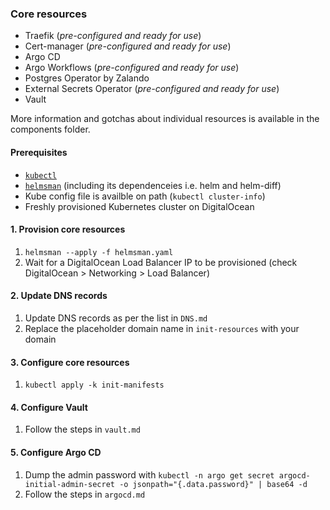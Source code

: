 ### Core resources

- Traefik (_pre-configured and ready for use_)
- Cert-manager (_pre-configured and ready for use_)
- Argo CD
- Argo Workflows (_pre-configured and ready for use_)
- Postgres Operator by Zalando
- External Secrets Operator (_pre-configured and ready for use_)
- Vault

More information and gotchas about individual resources is available in the components folder.

#### Prerequisites

- [`kubectl`](https://kubernetes.io/docs/tasks/tools/)
- [`helmsman`](https://github.com/Praqma/helmsman) (including its dependenceies i.e. helm and helm-diff)
- Kube config file is availble on path (`kubectl cluster-info`)
- Freshly provisioned Kubernetes cluster on DigitalOcean

#### 1. Provision core resources

1. `helmsman --apply -f helmsman.yaml`
2. Wait for a DigitalOcean Load Balancer IP to be provisioned (check DigitalOcean > Networking > Load Balancer)

#### 2. Update DNS records

1. Update DNS records as per the list in `DNS.md`
2. Replace the placeholder domain name in `init-resources` with your domain

#### 3. Configure core resources

1. `kubectl apply -k init-manifests`

#### 4. Configure Vault

1. Follow the steps in `vault.md`

#### 5. Configure Argo CD

1. Dump the admin password with `kubectl -n argo get secret argocd-initial-admin-secret -o jsonpath="{.data.password}" | base64 -d`
2. Follow the steps in `argocd.md`
